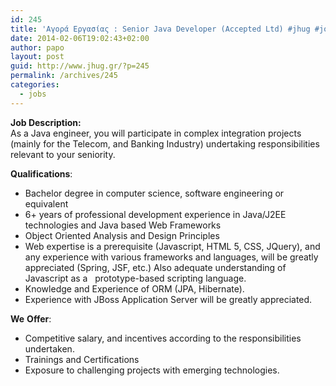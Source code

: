 ```yaml
---
id: 245
title: 'Αγορά Εργασίας : Senior Java Developer (Accepted Ltd) #jhug #jobs'
date: 2014-02-06T19:02:43+02:00
author: papo
layout: post
guid: http://www.jhug.gr/?p=245
permalink: /archives/245
categories:
  - jobs
---
```

**Job Description:**  
As a Java engineer, you will participate in complex integration projects (mainly for the Telecom, and Banking Industry) undertaking responsibilities relevant to your seniority.

**Qualifications**:

  * Bachelor degree in computer science, software engineering or equivalent
  * 6+ years of professional development experience in Java/J2EE technologies and Java based Web Frameworks
  * Object Oriented Analysis and Design Principles
  * Web expertise is a prerequisite (Javascript, HTML 5, CSS, JQuery), and any experience with various frameworks and languages, will be greatly appreciated (Spring, JSF, etc.) Also adequate understanding of Javascript as a   prototype-based scripting language.
  * Knowledge and Experience of ORM (JPA, Hibernate).
  * Experience with JBoss Application Server will be greatly appreciated.

**We** **Offer**:

  * Competitive salary, and incentives according to the responsibilities undertaken.
  * Trainings and Certifications
  * Exposure to challenging projects with emerging technologies.